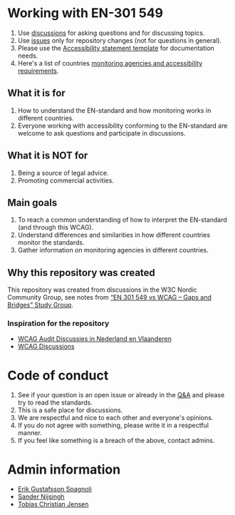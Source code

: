 # Working with EN-301 549
1. Use [discussions](https://github.com/Nordic-Accessibility-Community-Group/working-with-EN-301-549/discussions) for asking questions and for discussing topics.
1. Use [issues](https://github.com/Nordic-Accessibility-Community-Group/working-with-EN-301-549/issues) only for repository changes (not for questions in general).
2. Please use the [Accessibility statement template](https://github.com/Nordic-Accessibility-Community-Group/working-with-EN-301-549/blob/main/Accessibility%20Statement%20Template.md) for documentation needs.
3. Here's a list of countries [monitoring agencies and accessibility requirements](https://github.com/Nordic-Accessibility-Community-Group/working-with-EN-301-549/blob/main/monitoring-agencies-information.md).

## What it is for
1. How to understand the EN-standard and how monitoring works in different countries.
1. Everyone working with accessibility conforming to the EN-standard are welcome to ask questions and participate in discussions.

## What it is NOT for
1. Being a source of legal advice.
2. Promoting commercial activities.

## Main goals
1. To reach a common understanding of how to interpret the EN-standard (and through this WCAG).
1. Understand differences and similarities in how different countries monitor the standards.
1. Gather information on monitoring agencies in different countries.

## Why this repository was created
This repository was created from discussions in the W3C Nordic Community Group, see notes from [“EN 301 549 vs WCAG – Gaps and Bridges” Study Group](https://www.w3.org/community/nordic-accessibility/2024/11/07/en-301-549-vs-wcag-gaps-and-bridges-study-group/).

### Inspiration for the repository
- [WCAG Audit Discussies in Nederland en Vlaanderen](https://github.com/WCAG-Audit-Discussions/NL-BE)
- [WCAG Discussions](https://github.com/w3c/wcag/discussions/categories/q-a)

# Code of conduct
1. See if your question is an open issue or already in the [Q&A](https://github.com/Nordic-Accessibility-Community-Group/working-with-EN-301-549/discussions/categories/q-a) and please try to read the standards.
2. This is a safe place for discussions.
3. We are respectful and nice to each other and everyone's opinions.
4. If you do not agree with something, please write it in a respectful manner.
5. If you feel like something is a breach of the above, contact admins.

# Admin information
- [Erik Gustafsson Spagnoli](https://github.com/erikgustafsson/)
- [Sander Nijsingh](https://github.com/sander-nl)
- [Tobias Christian Jensen](https://github.com/2biazdk)
